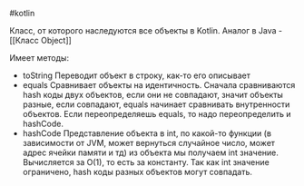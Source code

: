 #kotlin

Класс, от которого наследуются все объекты в Kotlin. Аналог в Java - [[Класс Object]]

Имеет методы:
- toString
    Переводит объект в строку, как-то его описывает
- equals
    Сравнивает объекты на идентичность. Сначала сравниваются hash коды двух объектов, если они не совпадают, значит объекты разные, если совпадают, equals начинает сравнивать внутренности объектов. Если переопределяешь equals, то надо переопределить и hashCode.
- hashCode
    Представление объекта в int, по какой-то функции (в зависимости от JVM, может вернуться случайное число, может адрес ячейки памяти и тд) из объекта мы получаем int значение. Вычисляется за O(1), то есть за константу. Так как int значение ограничено, hash коды разных объектов могут совпадать.
